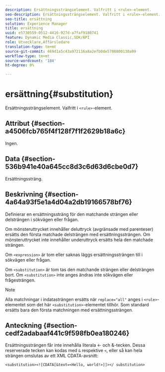 ```yaml
---
description: Ersättningssträngselement. Valfritt i <rule>-element.
seo-description: Ersättningssträngselement. Valfritt i <rule>-element.
seo-title: ersättning
solution: Experience Manager
title: ersättning
uuid: e5730559-0512-4416-927d-a7faf9180741
feature: Dynamic Media Classic,SDK/API
role: Utvecklare,Affärsledare
translation-type: tm+mt
source-git-commit: 469d1a5c43a972116a8a2efb0de5708800130a99
workflow-type: tm+mt
source-wordcount: '184'
ht-degree: 0%

---
```



# ersättning{#substitution}

Ersättningssträngselement. Valfritt i `<rule>`-element.

## Attribut {#section-a4506fcb765f4f128f7f1f2629b18a6c}

Ingen.

## Data {#section-536b941e40a645cc8d3c6d63d6cbe0d7}

Ersättningssträng.

## Beskrivning {#section-4a64a93f5e1a4d04a2db19166578bf76}

Definierar en ersättningssträng för den matchande strängen eller delsträngen i sökvägen eller frågan.

Om mönsteruttrycket innehåller deluttryck (avgränsade med parenteser) ersätts den första matchade delsträngen med ersättningssträngen. Om mönsteruttrycket inte innehåller underuttryck ersätts hela den matchade strängen.

Om `<expression>` är tom eller saknas läggs ersättningssträngen till i sökvägen eller frågan.

Om `<substitution>` är tom tas den matchande strängen eller delsträngen bort. Om `<substitution>` inte anges ändras inte sökvägen eller frågesträngen.

>[!NOTE]
>
>Alla matchningar i indatasträngen ersätts när `replace="all"` anges i `<rule>`-elementet som det här `<substitution>`-elementet tillhör. Som standard ersätts bara den första matchningen med ersättningssträngen.

## Anteckning {#section-cedf2adabaaf441c9f598fb0ea180246}

Ersättningssträngen får inte innehålla literala &lt;- och &amp;-tecken. Dessa reserverade tecken kan kodas med `&` respektive `<`, eller så kan hela strängen omslutas av ett XML CDATA-avsnitt:

`<substitution><![CDATA[&text=<Hello, world!>]]></ substitution>`
